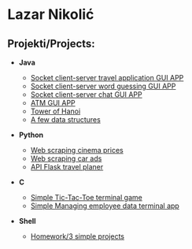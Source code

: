 <h1>Lazar Nikolić <br/></h1>

<h2>Projekti/Projects:</h2>

- <b>Java</b>

  - [Socket client-server travel application GUI APP](https://github.com/4796/travel-application)
  - [Socket client-server word guessing GUI APP](https://github.com/4796/word-guessing)
  - [Socket client-server chat GUI APP](https://github.com/4796/Chat)
  - [ATM GUI APP](https://github.com/4796/ATM)
  - [Tower of Hanoi](https://github.com/4796/Tower-of-Hanoi)
  - [A few data structures](https://github.com/4796/Few-data-structures)

- <b>Python</b>
  - [Web scraping cinema prices](https://github.com/4796/web-scraping-cinema)
  - [Web scraping car ads](https://github.com/4796/web-scraping-car-ads/)
  - [API Flask travel planer](https://github.com/4796/API-travels/)
    
- <b>C</b>
  - [Simple Tic-Tac-Toe terminal game](https://github.com/4796/Tic-Tac-Toe)
  - [Simple Managing employee data terminal app](https://github.com/4796/Manage-employee)

- <b>Shell</b>
  - [Homework/3 simple projects](https://github.com/4796/Bash-domaci.git) 



